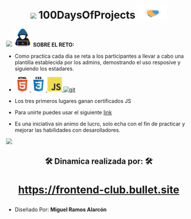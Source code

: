 <h1 align="center"><img src="https://media.giphy.com/media/iY8CRBdQXODJSCERIr/giphy.gif" width="35"> <b>100DaysOfProjects</b> <img src="https://github.com/0xAbdulKhalid/0xAbdulKhalid/raw/main/assets/mdImages/handshake.gif" width ="80"></h1>

<img src="https://user-images.githubusercontent.com/73097560/115834477-dbab4500-a447-11eb-908a-139a6edaec5c.gif">
<picture><img src = "https://github.com/0xAbdulKhalid/0xAbdulKhalid/raw/main/assets/mdImages/about_me.gif" width = 50px></picture><b><a> SOBRE EL RETO:</a></b>

<br>

- Como practica cada dia se reta a los participantes a llevar a cabo una plantilla establecida por los admins, demostrando el uso resposive y siguiendo los estadares.

- <a href="https://www.w3.org/html/" target="_blank" rel="noreferrer"> <img src="https://raw.githubusercontent.com/devicons/devicon/master/icons/html5/html5-original-wordmark.svg" alt="html5" width="40" height="40"/> </a><a href="https://www.w3schools.com/css/" target="_blank" rel="noreferrer"> <img src="https://raw.githubusercontent.com/devicons/devicon/master/icons/css3/css3-original-wordmark.svg" alt="css3" width="40" height="40"/> </a><a href="https://developer.mozilla.org/en-US/docs/Web/JavaScript" target="_blank" rel="noreferrer"> <img src="https://raw.githubusercontent.com/devicons/devicon/master/icons/javascript/javascript-original.svg" alt="javascript" width="40" height="40"/> </a> <a href="https://git-scm.com/" target="_blank" rel="noreferrer"> <img src="https://www.vectorlogo.zone/logos/git-scm/git-scm-icon.svg" alt="git" width="40" height="40"/> </a>


- Los tres primeros lugares ganan certificados JS 
- Para unirte puedes usar el siguiente [link](https://www.facebook.com/groups/100daysofprojects)
- Es una iniciativa sin animo de lucro, solo echa con el fin de practicar y mejorar las habilidades con desarolladores.
<img src="https://user-images.githubusercontent.com/73097560/115834477-dbab4500-a447-11eb-908a-139a6edaec5c.gif">

## <p align="center">🛠️<b> Dinamica realizada por: </b> 🛠️</p>

# <p align="center"> **https://frontend-club.bullet.site**


- Diseñado Por: <b> Miguel Ramos Alarcón



  
